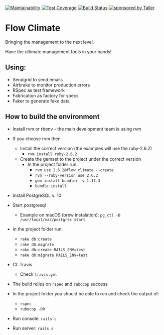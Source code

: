 [![Maintainability](https://api.codeclimate.com/v1/badges/bd4ed58b6b08523b837a/maintainability)](https://codeclimate.com/github/TallerWebSolutions/flow_climate/maintainability)
[![Test Coverage](https://api.codeclimate.com/v1/badges/bd4ed58b6b08523b837a/test_coverage)](https://codeclimate.com/github/TallerWebSolutions/flow_climate/test_coverage)
[![Build Status](https://travis-ci.org/TallerWebSolutions/flow_climate.svg?branch=develop)](https://travis-ci.org/TallerWebSolutions/flow_climate)
[![sponsored by Taller](https://raw.githubusercontent.com/TallerWebSolutions/tallerwebsolutions.github.io/master/sponsored-by-taller.png)](https://taller.net.br/en/)


# Flow Climate
Bringing the management to the next level.

Have the ultimate management tools in your hands!

## Using:
- Sendgrid to send emails
- Airbrake to monitor production errors
- RSpec as test framework
- Fabrication as factory for specs
- Faker to generate fake data

## How to build the environment

- Install rvm or rbenv - the main development team is using *rvm*
- If you choose rvm then 
    - Install the correct version (the examples will use the ruby-2.6.2)
        - `rvm install ruby-2.6.2` 
    - Create the gemset to the project under the correct version
        - In the project folder run: 
            - `rvm use 2.6.2@flow_climate --create`
            - `rvm --ruby-version use 2.6.2`
            - `gem install bundler -v 1.17.3`
            - `bundle install`
- Install PostgreSQL v. 10
- Start postgresql
    - Example on macOS (brew instalation): `pg_ctl -D /usr/local/var/postgres start`
- In the project folder run:
    - `rake db:create`
    - `rake db:migrate`
    - `rake db:create RAILS_ENV=test`
    - `rake db:migrate RAILS_ENV=test`

- CI: Travis
    - Check `travis.yml`
    
- The build relies on `rspec` and `rubocop` success
- In the project folder you should be able to run and check the output of:
    - `rspec`
    - `rubocop -DR`

- Run console: `rails c`
- Run server: `rails s`
